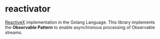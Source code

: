 # reactivator
[ReactiveX](http://reactivex.io/) implementation in the Golang Language. This library implements the **Observable Pattern** to enable asynchronous processing of Observable streams.

